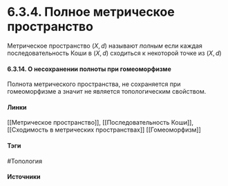 # 6.3.4. Полное метрическое пространство
Метрическое пространство $(X,d)$ называют *полным* если каждая последовательность Коши в $(X,d)$ сходиться к некоторой точке из $(X,d)$

#### 6.3.14. О несохранении полноты при гомеоморфизме
Полнота метрического пространства, не сохраняется при гомеоморфизме а значит не является топологическим свойством.
#### Линки
 [[Метрическое пространство]],
 [[Последовательность Коши]],
 [[Сходимость в метрических пространствах]]
 [[Гомеоморфизм]]
#### Тэги
 #Топология 
#### Источники
 